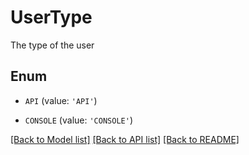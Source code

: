# UserType

The type of the user

## Enum

* `API` (value: `'API'`)

* `CONSOLE` (value: `'CONSOLE'`)

[[Back to Model list]](../README.md#documentation-for-models) [[Back to API list]](../README.md#documentation-for-api-endpoints) [[Back to README]](../README.md)


